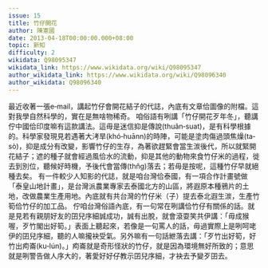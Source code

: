 ```yaml
---
issue: 15
title: 竹仔開花
author: 陳憲國
date: 2013-04-18T00:00:00.000+08:00
topic: 新知
difficulty: 2
wikidata: Q98095347
wikidata_link: https://www.wikidata.org/wiki/Q98095347
author_wikidata_link: https://www.wikidata.org/wiki/Q98096340
author_wikidata: Q98096340
---
```

最近收著一張e‐mail，講起竹仔會開花結子的代誌，內底有文章佮圖像的附檔。這對我學自然科學的，實在是無啥物稀奇。
咱俗語有咧講「竹仔開花歹年冬」，聽講佇中國佮印度嘛有這款講法。這毋是迷信抑是傳說(thuân‐suat)，是有科學根據的。科學家發現見若遇著大洘旱(khó‐huānn)的時陣，可能是塗肉傷過頭焦燥(ta‐sò)，抑是成分有改變，影響竹仔的生存，為著欲趕緊會當生湠後代，所以就緊開花結子；遮的種子就會經過風佮水的流動，抑是其他的動物來食竹仔米的過程，徙去到別位，聽候好時機，予後代會當傳(thn̂g)落去；若毋是按呢，這種竹仔早就絕種去矣。
有一件較少人知影的代誌，就是咱台灣佮泰國，有一項合作計畫號做「泰皇山地計畫」，是台灣派農業專家去泰國北方的山區，將遐原本種鴉片的土地，改做農業生產用地。內底就有共台灣的竹仔米（子）提去泰北遐生湠，生產竹筍佮竹仔的加工品。
佇咱台灣俗語內底，有一句常在咧講佮竹仔有關係的話。就是見若有親朋好友的囝兒序細誠成功，誠有出脫，就會滾耍笑共伊講：「毋成猴喔，歹竹閣出好筍。」表面上聽起來，若像是一句罵人的話，毋過實際上是咧呵咾伊的囝兒序細，聽的人嘛攏袂受氣。另外嘛有一句話紲落去講：「歹竹出好筍，好竹出痀崙(ku‐lún)。」痀崙就是奇形怪狀的竹仔，就是因為環境無好所致的；意思就是咧警告做人序大的，著愛好好仔教示囝兒序細，才袂去予變歹囝去。